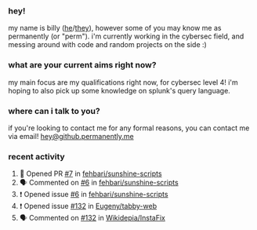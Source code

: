 ### hey!
my name is billy ([he](https://en.pronouns.page/he/him)/[they](https://en.pronouns.page/they/them)), however some of you may know me as permanently (or "perm"). i'm currently working in the cybersec field, and messing around with code and random projects on the side :)

### what are your current aims right now?
my main focus are my qualifications right now, for cybersec level 4! i'm hoping to also pick up some knowledge on splunk's query language.

### where can i talk to you?
if you're looking to contact me for any formal reasons, you can contact me via email! [hey@github.permanently.me](mailto:hey@github.permanently.me)

### recent activity
<!--START_SECTION:activity-->
1. 💪 Opened PR [#7](https://github.com/fehbari/sunshine-scripts/pull/7) in [fehbari/sunshine-scripts](https://github.com/fehbari/sunshine-scripts)
2. 🗣 Commented on [#6](https://github.com/fehbari/sunshine-scripts/issues/6#issuecomment-2453102092) in [fehbari/sunshine-scripts](https://github.com/fehbari/sunshine-scripts)
3. ❗ Opened issue [#6](https://github.com/fehbari/sunshine-scripts/issues/6) in [fehbari/sunshine-scripts](https://github.com/fehbari/sunshine-scripts)
4. ❗ Opened issue [#132](https://github.com/Eugeny/tabby-web/issues/132) in [Eugeny/tabby-web](https://github.com/Eugeny/tabby-web)
5. 🗣 Commented on [#132](https://github.com/Wikidepia/InstaFix/issues/132#issuecomment-2440104405) in [Wikidepia/InstaFix](https://github.com/Wikidepia/InstaFix)
<!--END_SECTION:activity-->
